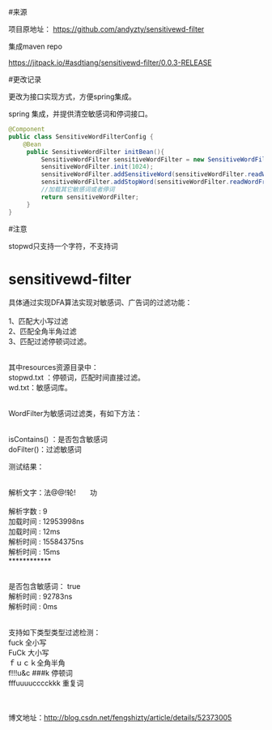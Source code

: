 #来源

项目原地址： https://github.com/andyzty/sensitivewd-filter


集成maven repo 

https://jitpack.io/#asdtiang/sensitivewd-filter/0.0.3-RELEASE

#更改记录

更改为接口实现方式，方便spring集成。

spring 集成，并提供清空敏感词和停词接口。

```java
@Component
public class SensitiveWordFilterConfig {
    @Bean
     public SensitiveWordFilter initBean(){
         SensitiveWordFilter sensitiveWordFilter = new SensitiveWordFilterDefaultImpl();
         sensitiveWordFilter.init(1024);
         sensitiveWordFilter.addSensitiveWord(sensitiveWordFilter.readWordFromFile("wd.txt"));
         sensitiveWordFilter.addStopWord(sensitiveWordFilter.readWordFromFile("stopwd.txt"));
         //加载其它敏感词或者停词
         return sensitiveWordFilter;
     }
}

```

#注意

stopwd只支持一个字符，不支持词

# sensitivewd-filter
具体通过实现DFA算法实现对敏感词、广告词的过滤功能：<br/><br/>
 1、匹配大小写过滤<br/>
 2、匹配全角半角过滤<br/>
 3、匹配过滤停顿词过滤。<br/><br/>
 
其中resources资源目录中：<br/>
stopwd.txt ：停顿词，匹配时间直接过滤。<br/>
wd.txt：敏感词库。<br/><br/>


WordFilter为敏感词过滤类，有如下方法：<br/><br/>

isContains() ：是否包含敏感词<br/>
doFilter()：过滤敏感词<br/>

测试结果：<br/><br/>

解析文字：法@@!轮!　　功<br/><br/>
解析字数 : 9<br/>
加载时间 : 12953998ns<br/>
加载时间 : 12ms <br/>
解析时间 : 15584375ns <br/>
解析时间 : 15ms <br/>
************<br/><br/>


是否包含敏感词： true <br/>
解析时间 : 92783ns <br/>
解析时间 : 0ms <br/><br/>

支持如下类型类型过滤检测：<br/>
fuck 全小写<br/>
FuCk 大小写<br/>
ｆｕｃｋ全角半角<br/>
f!!!u&c  ###k 停顿词<br/>
fffuuuucccckkk 重复词<br/><br/><br/>

博文地址：http://blog.csdn.net/fengshizty/article/details/52373005<br/>
